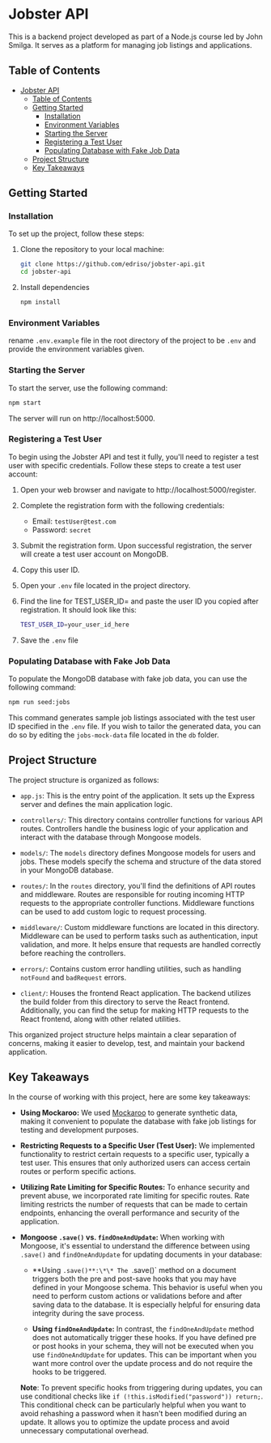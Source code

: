 # Jobster API

This is a backend project developed as part of a Node.js course led by John Smilga. It serves as a platform for managing job listings and applications.

## Table of Contents

- [Jobster API](#jobster-api)
  - [Table of Contents](#table-of-contents)
  - [Getting Started](#getting-started)
    - [Installation](#installation)
    - [Environment Variables](#environment-variables)
    - [Starting the Server](#starting-the-server)
    - [Registering a Test User](#registering-a-test-user)
    - [Populating Database with Fake Job Data](#populating-database-with-fake-job-data)
  - [Project Structure](#project-structure)
  - [Key Takeaways](#key-takeaways)

## Getting Started

### Installation

To set up the project, follow these steps:

1. Clone the repository to your local machine:

   ```sh
   git clone https://github.com/edriso/jobster-api.git
   cd jobster-api
   ```

2. Install dependencies

   ```sh
   npm install
   ```

### Environment Variables

rename `.env.example` file in the root directory of the project to be `.env` and provide the environment variables given.

### Starting the Server

To start the server, use the following command:

```sh
npm start
```

The server will run on http://localhost:5000.

### Registering a Test User

To begin using the Jobster API and test it fully, you'll need to register a test user with specific credentials. Follow these steps to create a test user account:

1. Open your web browser and navigate to http://localhost:5000/register.

2. Complete the registration form with the following credentials:

   - Email: `testUser@test.com`
   - Password: `secret`

3. Submit the registration form. Upon successful registration, the server will create a test user account on MongoDB.
4. Copy this user ID.
5. Open your `.env` file located in the project directory.
6. Find the line for TEST_USER_ID= and paste the user ID you copied after registration. It should look like this:
   ```sh
   TEST_USER_ID=your_user_id_here
   ```
7. Save the `.env` file

### Populating Database with Fake Job Data

To populate the MongoDB database with fake job data, you can use the following command:

```sh
npm run seed:jobs
```

This command generates sample job listings associated with the test user ID specified in the `.env` file. If you wish to tailor the generated data, you can do so by editing the `jobs-mock-data` file located in the `db` folder.

## Project Structure

The project structure is organized as follows:

- `app.js`: This is the entry point of the application. It sets up the Express server and defines the main application logic.

- `controllers/`: This directory contains controller functions for various API routes. Controllers handle the business logic of your application and interact with the database through Mongoose models.

- `models/`: The `models` directory defines Mongoose models for users and jobs. These models specify the schema and structure of the data stored in your MongoDB database.

- `routes/`: In the `routes` directory, you'll find the definitions of API routes and middleware. Routes are responsible for routing incoming HTTP requests to the appropriate controller functions. Middleware functions can be used to add custom logic to request processing.

- `middleware/`: Custom middleware functions are located in this directory. Middleware can be used to perform tasks such as authentication, input validation, and more. It helps ensure that requests are handled correctly before reaching the controllers.

- `errors/`: Contains custom error handling utilities, such as handling `notFound` and `badRequest` errors.

- `client/`: Houses the frontend React application. The backend utilizes the build folder from this directory to serve the React frontend. Additionally, you can find the setup for making HTTP requests to the React frontend, along with other related utilities.

This organized project structure helps maintain a clear separation of concerns, making it easier to develop, test, and maintain your backend application.

## Key Takeaways

In the course of working with this project, here are some key takeaways:

- **Using Mockaroo:** We used [Mockaroo](https://www.mockaroo.com/) to generate synthetic data, making it convenient to populate the database with fake job listings for testing and development purposes.

- **Restricting Requests to a Specific User (Test User):** We implemented functionality to restrict certain requests to a specific user, typically a test user. This ensures that only authorized users can access certain routes or perform specific actions.

- **Utilizing Rate Limiting for Specific Routes:** To enhance security and prevent abuse, we incorporated rate limiting for specific routes. Rate limiting restricts the number of requests that can be made to certain endpoints, enhancing the overall performance and security of the application.

- **Mongoose `.save()` vs. `findOneAndUpdate`:** When working with Mongoose, it's essential to understand the difference between using `.save()` and `findOneAndUpdate` for updating documents in your database:

  - **Using `.save()**:\*\* The `.save()` method on a document triggers both the pre and post-save hooks that you may have defined in your Mongoose schema. This behavior is useful when you need to perform custom actions or validations before and after saving data to the database. It is especially helpful for ensuring data integrity during the save process.

  - **Using `findOneAndUpdate`:** In contrast, the `findOneAndUpdate` method does not automatically trigger these hooks. If you have defined pre or post hooks in your schema, they will not be executed when you use `findOneAndUpdate` for updates. This can be important when you want more control over the update process and do not require the hooks to be triggered.

  **Note**: To prevent specific hooks from triggering during updates, you can use conditional checks like `if (!this.isModified("password")) return;`. This conditional check can be particularly helpful when you want to avoid rehashing a password when it hasn't been modified during an update. It allows you to optimize the update process and avoid unnecessary computational overhead.
